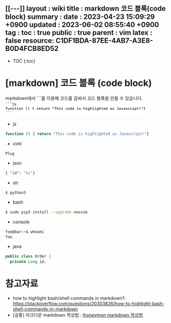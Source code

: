 [[---]]
layout  : wiki
title   : markdown 코드 블록(code block)
summary : 
date    : 2023-04-23 15:09:29 +0900
updated : 2023-06-02 08:55:40 +0900
tag     : 
toc     : true
public  : true
parent  : vim
latex   : false
resource: C1DF1BDA-87EE-4AB7-A3E8-B0D4FCB8ED52
---
* TOC
{:toc}

# [markdown] 코드 블록 (code block)
markdown에서 ```를 이용해 코드를 감싸서 코드 블록을 만들 수 있습니다.
<img width="447" alt="image" src=" /resource//233828006-f7031b60-4c08-45f6-98a0-efc5d993b123.png ">

* js
```js
function () { return "This code is highlighted as Javascript!"}
```

* viml
```viml
Plug
```

* json
```json
{ "id": "hi"}
```

* sh
```sh
$ python3
```

* bash
```bash
$ sudo pip3 install --upgrade neovim
```

* console
```console
foo@bar:~$ whoami
foo
```
* java
```java
public class Order {
  private Long id;
```
# 참고자료
* how to highlight bash/shell commands in markdown?: <https://stackoverflow.com/questions/20303826/how-to-highlight-bash-shell-commands-in-markdown>
* [공통] 마크다운 markdown 작성법 : [ihoneymon markdown 작성법](https://gist.github.com/ihoneymon/652be052a0727ad59601 )
